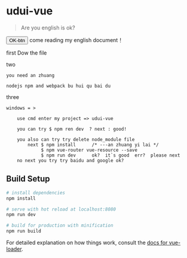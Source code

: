 # udui-vue


> Are you english is ok?

<button> OK-btn </button>
come reading my english document！

first
    Dow the file

two

    you need an zhuang 

    nodejs npm and webpack bu hui qu bai du
three
    
    windows = >

        use cmd enter my project => udui-vue

        you can try $ npm ren dev  ? next : good!

        you also can try try delete node_module file 
            next $ npm install      /* ---an zhuang yi lai */
                 $ npm vue-router vue-resource --save 
                 $ npm run dev      ok?  it`s good  err?  please next
        no next you try try baidu and google ok? 








## Build Setup

``` bash
# install dependencies
npm install

# serve with hot reload at localhost:8080
npm run dev

# build for production with minification
npm run build
```

For detailed explanation on how things work, consult the [docs for vue-loader](http://vuejs.github.io/vue-loader).
